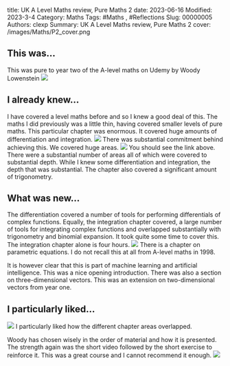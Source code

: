 title: UK A Level Maths review, Pure Maths 2
date: 2023-06-16
Modified: 2023-3-4
Category: Maths
Tags: #Maths , #Reflections
Slug: 00000005
Authors: clexp
Summary: UK A Level Maths review, Pure Maths 2
cover: /images/Maths/P2_cover.png

## This was...
This was pure to year two of the A-level maths on Udemy by Woody Lowenstein
<img  src='/images/Maths/pure2_partial_fractions.jpg'>
## I already knew...
I have covered a level maths before and so I knew a good deal of this. The maths I did previously was a little thin, having covered smaller levels of pure maths. This particular chapter was enormous. It covered huge amounts of differentiation and integration.
<img  src='/images/Maths/pure2_trig_addition.jpg'>
There was substantial commitment behind achieving this. We covered huge areas.
<img  src='/images/Maths/p2_harmonic.jpg'>
You should see the link above. There were a substantial number of areas all of which were covered to substantial depth. While I knew some differentiation and integration, the depth that was substantial. The chapter also covered a significant amount of trigonometry.
## What was new...
The differentiation covered a number of tools for performing differentials of complex functions. Equally, the integration chapter covered, a large number of tools for integrating complex functions and overlapped substantially with trigonometry and binomial expansion. It took quite some time to cover this. The integration chapter alone is four hours.
<img  src='/images/Maths/p2_implicit_differentiation.jpg'>
There is a chapter on parametric equations. I do not recall this at all from A-level maths in 1998.

It is however clear that this is part of machine learning and artificial intelligence. This was a nice opening introduction. There was also a section on three-dimensional vectors. This was an extension on two-dimensional vectors from year one.
## I particularly liked... 
<img  src='/images/Maths/p2_int_by_parts.jpg'>
I particularly liked how the different chapter areas overlapped.

Woody has chosen wisely in the order of material and how it is presented. The strength again was the short video followed by the short exercise to reinforce it. This was a great course and I cannot recommend it enough.
<img  src='/images/Maths/p2_rev_ch_rule.jpg'>
